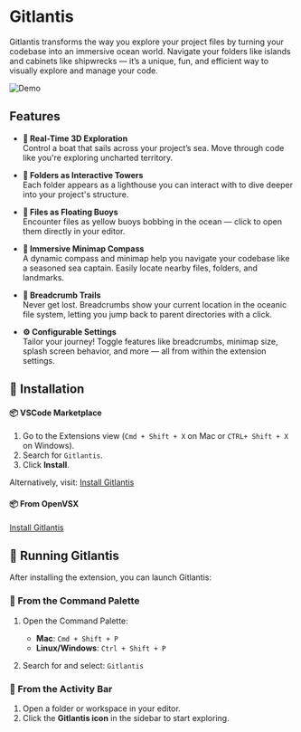 # Gitlantis

Gitlantis transforms the way you explore your project files by turning your codebase into an immersive ocean world. Navigate your folders like islands and cabinets like shipwrecks — it’s a unique, fun, and efficient way to visually explore and manage your code.

![Demo](https://s3.us-east-1.amazonaws.com/brayo.co/gitlantis/demo.png)

## Features

- **🚤 Real-Time 3D Exploration**  
  Control a boat that sails across your project’s sea. Move through code like you're exploring uncharted territory.

- **🗼 Folders as Interactive Towers**  
  Each folder appears as a lighthouse you can interact with to dive deeper into your project's structure.

- **🛟 Files as Floating Buoys**  
  Encounter files as yellow buoys bobbing in the ocean — click to open them directly in your editor.

- **🧭 Immersive Minimap Compass**  
  A dynamic compass and minimap help you navigate your codebase like a seasoned sea captain. Easily locate nearby files, folders, and landmarks.

- **🧵 Breadcrumb Trails**  
  Never get lost. Breadcrumbs show your current location in the oceanic file system, letting you jump back to parent directories with a click.

- **⚙️ Configurable Settings**  
  Tailor your journey! Toggle features like breadcrumbs, minimap size, splash screen behavior, and more — all from within the extension settings.

## 🚀 Installation

#### 📦 VSCode Marketplace

1. Go to the Extensions view (`Cmd + Shift + X` on Mac or `CTRL+ Shift + X` on Windows).
2. Search for `Gitlantis`.
3. Click **Install**.

Alternatively, visit: [Install Gitlantis](https://marketplace.visualstudio.com/items?itemName=brian-njogu.gitlantis)

#### 📦 From OpenVSX

[Install Gitlantis](https://open-vsx.org/extension/brian-njogu/gitlantis)

## 🏃 Running Gitlantis

After installing the extension, you can launch Gitlantis:

### 🧭 From the Command Palette

1. Open the Command Palette:  
   - **Mac**: `Cmd + Shift + P`  
   - **Linux/Windows**: `Ctrl + Shift + P`

2. Search for and select: `Gitlantis`

### 🧪 From the Activity Bar

1. Open a folder or workspace in your editor.
2. Click the **Gitlantis icon** in the sidebar to start exploring.

